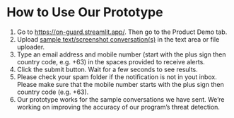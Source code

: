 # How to Use Our Prototype
1. Go to https://on-guard.streamlit.app/. Then go to the Product Demo tab.
2. Upload [sample text/screenshot conversation(s)](https://drive.google.com/file/d/1S3bLQbUPlTpDUQyqbKFTAOfcemzW-52f/view?usp=drive_link) in the text area or file uploader.
3. Type an email address and mobile number (start with the plus sign then country code, e.g. +63) in the spaces provided to receive alerts.
4. Click the submit button. Wait for a few seconds to see results.
5. Please check your spam folder if the notification is not in yout inbox. Please make sure that the mobile number starts with the plus sign then country code (e.g. +63).
6. Our prototype works for the sample conversations we have sent. We’re working on improving the accuracy of our program’s threat detection.
